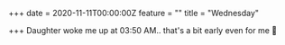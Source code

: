+++
date = 2020-11-11T00:00:00Z
feature = ""
title = "Wednesday"

+++
Daughter woke me up at 03:50 AM.. that's a bit early even for me 🙈